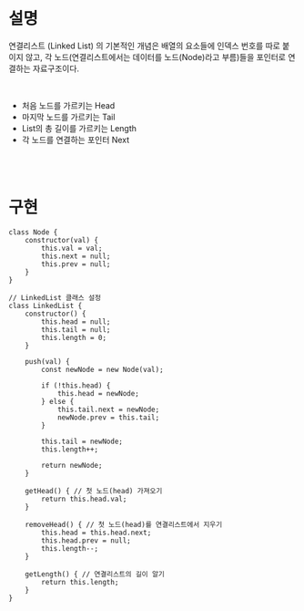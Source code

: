 # 설명

연결리스트 (Linked List) 의 기본적인 개념은 배열의 요소들에 인덱스 번호를 따로 붙이지 않고, 각 노드(연결리스트에서는 데이터를 노드(Node)라고 부름)들을 포인터로 연결하는 자료구조이다.

<br>

<ul>
    <li>처음 노드를 가르키는 Head</li>
    <li>마지막 노드를 가르키는 Tail</li>
    <li>List의 총 길이를 가르키는 Length</li>
    <li>각 노드를 연결하는 포인터 Next</li>
</ul>

<br>
<br>

# 구현

    class Node {
        constructor(val) {
            this.val = val;
            this.next = null;
            this.prev = null;
        }
    }

    // LinkedList 클래스 설정
    class LinkedList {
        constructor() {
            this.head = null;
            this.tail = null;
            this.length = 0;
        }

        push(val) {
            const newNode = new Node(val);

            if (!this.head) {
                this.head = newNode;
            } else {
                this.tail.next = newNode;
                newNode.prev = this.tail;
            }

            this.tail = newNode;
            this.length++;

            return newNode;
        }

        getHead() { // 첫 노드(head) 가져오기
            return this.head.val;
        }

        removeHead() { // 첫 노드(head)를 연결리스트에서 지우기
            this.head = this.head.next;
            this.head.prev = null;
            this.length--;
        }

        getLength() { // 연결리스트의 길이 알기
            return this.length;
        }
    }
